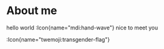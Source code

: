 # About me

hello world :Icon{name="mdi:hand-wave"} nice to meet you

:Icon{name="twemoji:transgender-flag"}
